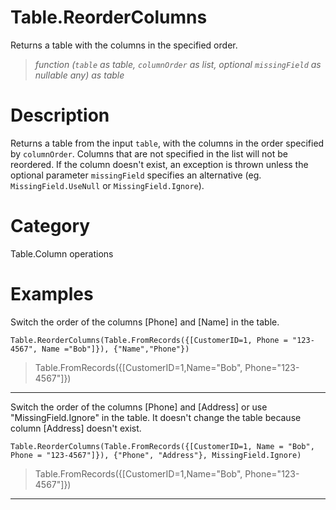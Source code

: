 ﻿# Table.ReorderColumns
Returns a table with the columns in the specified order.
> _function (<code>table</code> as table, <code>columnOrder</code> as list, optional <code>missingField</code> as nullable any) as table_
# Description 
Returns a table from the input <code>table</code>, with the columns in the order specified by <code>columnOrder</code>. Columns that are not specified in the list will not be reordered.
     If the column doesn't exist, an exception is thrown unless the optional parameter <code>missingField</code> specifies an alternative (eg. <code>MissingField.UseNull</code> or <code>MissingField.Ignore</code>).

# Category 
Table.Column operations
# Examples 
Switch the order of the columns [Phone] and [Name] in the table.
```
Table.ReorderColumns(Table.FromRecords({[CustomerID=1, Phone = "123-4567", Name ="Bob"]}), {"Name","Phone"})
```
> Table.FromRecords({[CustomerID=1,Name="Bob", Phone="123-4567"]})
***
Switch the order of the columns [Phone] and [Address] or use "MissingField.Ignore" in the table. It doesn't change the table because column [Address] doesn't exist.
```
Table.ReorderColumns(Table.FromRecords({[CustomerID=1, Name = "Bob", Phone = "123-4567"]}), {"Phone", "Address"}, MissingField.Ignore)
```
> Table.FromRecords({[CustomerID=1,Name="Bob", Phone="123-4567"]})
***

